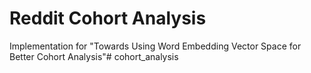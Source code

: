 # Reddit Cohort Analysis

Implementation for "Towards Using Word Embedding Vector Space for Better Cohort Analysis"# cohort_analysis
